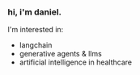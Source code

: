### hi, i'm daniel.

I'm interested in:
- langchain
- generative agents & llms
- artificial intelligence in healthcare
